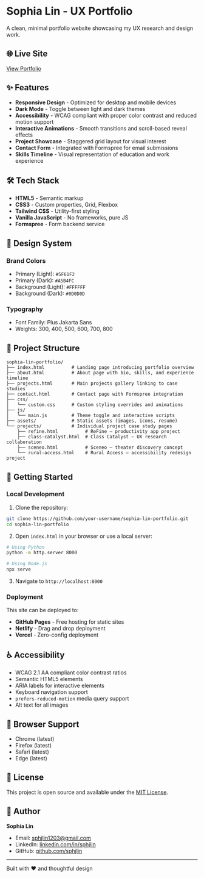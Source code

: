 # Sophia Lin - UX Portfolio

A clean, minimal portfolio website showcasing my UX research and design work.

## 🌐 Live Site

[View Portfolio](https://sphjlin.github.io/)

## ✨ Features

- **Responsive Design** - Optimized for desktop and mobile devices
- **Dark Mode** - Toggle between light and dark themes
- **Accessibility** - WCAG compliant with proper color contrast and reduced motion support
- **Interactive Animations** - Smooth transitions and scroll-based reveal effects
- **Project Showcase** - Staggered grid layout for visual interest
- **Contact Form** - Integrated with Formspree for email submissions
- **Skills Timeline** - Visual representation of education and work experience

## 🛠️ Tech Stack

- **HTML5** - Semantic markup
- **CSS3** - Custom properties, Grid, Flexbox
- **Tailwind CSS** - Utility-first styling
- **Vanilla JavaScript** - No frameworks, pure JS
- **Formspree** - Form backend service

## 🎨 Design System

### Brand Colors
- Primary (Light): `#5F61F2`
- Primary (Dark): `#A5B4FC`
- Background (Light): `#FFFFFF`
- Background (Dark): `#0D0D0D`

### Typography
- Font Family: Plus Jakarta Sans
- Weights: 300, 400, 500, 600, 700, 800

## 📁 Project Structure

```
sophia-lin-portfolio/
├── index.html          # Landing page introducing portfolio overview
├── about.html          # About page with bio, skills, and experience timeline
├── projects.html       # Main projects gallery linking to case studies
├── contact.html        # Contact page with Formspree integration
├── css/
│   └── custom.css      # Custom styling overrides and animations
├── js/
│   └── main.js         # Theme toggle and interactive scripts
├── assets/             # Static assets (images, icons, resume)
└── projects/           # Individual project case study pages
    ├── refine.html          # ReFine – productivity app project
    ├── class-catalyst.html  # Class Catalyst – UX research collaboration
    ├── sceneo.html          # Sceneo – theater discovery concept
    └── rural-access.html    # Rural Access – accessibility redesign project
```

## 🚀 Getting Started

### Local Development

1. Clone the repository:
```bash
git clone https://github.com/your-username/sophia-lin-portfolio.git
cd sophia-lin-portfolio
```

2. Open `index.html` in your browser or use a local server:
```bash
# Using Python
python -m http.server 8000

# Using Node.js
npx serve
```

3. Navigate to `http://localhost:8000`

### Deployment

This site can be deployed to:
- **GitHub Pages** - Free hosting for static sites
- **Netlify** - Drag and drop deployment
- **Vercel** - Zero-config deployment

## ♿ Accessibility

- WCAG 2.1 AA compliant color contrast ratios
- Semantic HTML5 elements
- ARIA labels for interactive elements
- Keyboard navigation support
- `prefers-reduced-motion` media query support
- Alt text for all images

## 📱 Browser Support

- Chrome (latest)
- Firefox (latest)
- Safari (latest)
- Edge (latest)

## 📝 License

This project is open source and available under the [MIT License](LICENSE).

## 👤 Author

**Sophia Lin**
- Email: sphjlin1203@gmail.com
- LinkedIn: [linkedin.com/in/sphjlin](https://www.linkedin.com/in/sphjlin)
- GitHub: [github.com/sphjlin](https://github.com/sphjlin)

---

Built with ❤️ and thoughtful design
